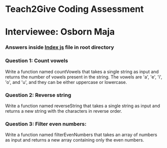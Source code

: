 
# Teach2Give Coding Assessment

# Interviewee: Osborn Maja

### Answers inside [Index js](./index.js)  file in root directory

### Question 1: Count vowels
Write a function named countVowels that takes a single string as input and returns the number of vowels present in the string. The vowels are 'a', 'e', 'i', 'o', and 'u', and they can be either uppercase or lowercase.

### Question 2: Reverse string
Write a function named reverseString that takes a single string as input and returns a new string with the characters in reverse order.

### Question 3: Filter even numbers: 
Write a function named filterEvenNumbers that takes an array of numbers as input and returns a new array containing only the even numbers.

